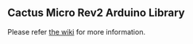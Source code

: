 ## Cactus Micro Rev2 Arduino Library ##

Please refer [the wiki](http://wiki.aprbrother.com/wiki/Cactus_Micro_R2_Tutorial) for more information.


